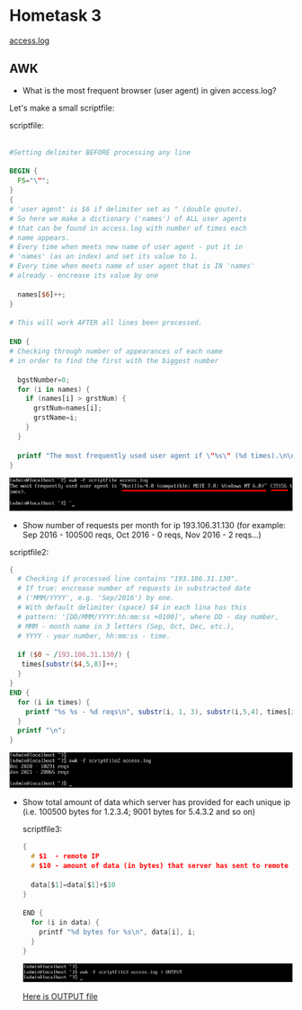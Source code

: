 # Hometask 3

[access.log](/3/access.log)

## AWK

* What is the most frequent browser (user agent) in given access.log?

Let's make a small scriptfile:

scriptfile:
```awk

#Setting delimiter BEFORE processing any line

BEGIN {
  FS="\"";
}
{
# 'user agent' is $6 if delimiter set as " (double qoute).
# So here we make a dictionary ('names') of ALL user agents 
# that can be found in access.log with number of times each 
# name appears.
# Every time when meets new name of user agent - put it in 
# 'names' (as an index) and set its value to 1.
# Every time when meets name of user agent that is IN 'names' 
# already - encrease its value by one

  names[$6]++;
}

# This will work AFTER all lines been processed.

END {
# Checking through number of appearances of each name 
# in order to find the first with the biggest number

  bgstNumber=0;
  for (i in names) {
    if (names[i] > grstNum) {
      grstNum=names[i];
      grstName=i;
    }
  }
  
  printf "The most frequently used user agent if \"%s\" (%d times).\n\n";
}
```

![Пример работы скрипта](/3/screenshots/taskAWK_1.png)


* Show number of requests per month for ip 193.106.31.130 (for example: Sep 2016 - 100500 reqs, Oct 2016 - 0 reqs, Nov 2016 - 2 reqs...)

scriptfile2:
```awk
{
  # Checking if processed line contains "193.106.31.130".
  # If true: encrease number of requests in substracted date 
  # ('MMM/YYYY', e.g. 'Sep/2016') by one.
  # With default delimiter (space) $4 in each lina has this
  # pattern: '[DD/MMM/YYYY:hh:mm:ss +0100]', where DD - day number,
  # MMM - month name in 3 letters (Sep, Oct, Dec, etc.), 
  # YYYY - year number, hh:mm:ss - time.
  
  if ($0 ~ /193.106.31.130/) {
   times[substr($4,5,8)]++;
  }
}
END {
  for (i in times) {
    printf "%s %s - %d reqs\n", substr(i, 1, 3), substr(i,5,4), times[i];
  }
  printf "\n";
}
```

![Пример работы скрипта](/3/screenshots/taskAWK_2.png)


* Show total amount of data which server has provided for each unique ip (i.e. 100500 bytes for 1.2.3.4; 9001 bytes for 5.4.3.2 and so on)

  scriptfile3:
  ```c
  {
    # $1  - remote IP
    # $10 - amount of data (in bytes) that server has sent to remote IP
    
    data[$1]=data[$1]+$10
  }
  
  END {
    for (i in data) {
      printf "%d bytes for %s\n", data[i], i;
    }
  }
  ```
  
  ![Пример работы скрипта](/3/screenshots/taskAWK_3.png)
  
  [Here is OUTPUT file](/3/awk_3_OUTPUT)



